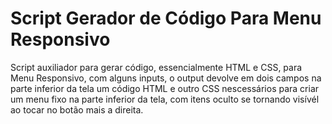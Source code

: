 # Script Gerador de Código Para Menu Responsivo

  Script auxiliador para gerar código, essencialmente HTML e CSS, para Menu Responsivo, com alguns inputs, o output devolve em dois campos na parte inferior da tela um código HTML e outro CSS nescessários para criar um menu fixo na parte inferior da tela, com itens oculto se tornando visívél ao tocar no botão mais a direita.
